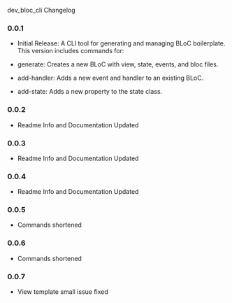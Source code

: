 dev_bloc_cli Changelog
### 0.0.1
* Initial Release: A CLI tool for generating and managing BLoC boilerplate. This version includes commands for:

* generate: Creates a new BLoC with view, state, events, and bloc files.

* add-handler: Adds a new event and handler to an existing BLoC.

* add-state: Adds a new property to the state class.

### 0.0.2
* Readme Info and Documentation Updated

### 0.0.3
* Readme Info and Documentation Updated

### 0.0.4
* Readme Info and Documentation Updated

### 0.0.5
* Commands shortened

### 0.0.6
* Commands shortened

### 0.0.7
* View template small issue fixed